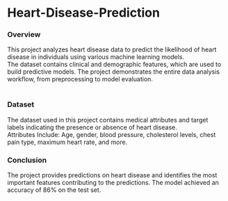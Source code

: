# Heart-Disease-Prediction
### Overview
This project analyzes heart disease data to predict the likelihood of heart disease in individuals using various machine learning models. <br> The dataset contains clinical and demographic features, which are used to build predictive models. The project demonstrates the entire data analysis workflow, from preprocessing to model evaluation.
<br>
<br>
### Dataset
The dataset used in this project contains medical attributes and target labels indicating the presence or absence of heart disease.
<br>
Attributes Include:
Age, gender, blood pressure, cholesterol levels, chest pain type, maximum heart rate, and more.

### Conclusion 
The project provides predictions on heart disease and identifies the most important features contributing to the predictions. The model achieved an accuracy of 86% on the test set.
